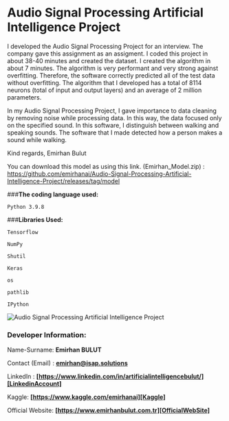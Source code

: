# **Audio Signal Processing Artificial Intelligence Project**

I developed the Audio Signal Processing Project for an interview. The company gave this assignment as an assigment. I coded this project in about 38-40 minutes and created the dataset. I created the algorithm in about 7 minutes. The algorithm is very performant and very strong against overfitting. Therefore, the software correctly predicted all of the test data without overfitting. The algorithm that I developed has a total of 8114 neurons (total of input and output layers) and an average of 2 million parameters.

In my Audio Signal Processing Project, I gave importance to data cleaning by removing noise while processing data. In this way, the data focused only on the specified sound. In this software, I distinguish between walking and speaking sounds. The software that I made detected how a person makes a sound while walking.

Kind regards,
Emirhan Bulut

You can download this model as using this link. (Emirhan_Model.zip) : https://github.com/emirhanai/Audio-Signal-Processing-Artificial-Intelligence-Project/releases/tag/model

###**The coding language used:**

`Python 3.9.8`

###**Libraries Used:**

`Tensorflow`

`NumPy`

`Shutil`

`Keras`

`os`

`pathlib`

`IPython`

<img class="fit-picture"
     src="https://github.com/emirhanai/Audio-Signal-Processing-Artificial-Intelligence-Project/blob/main/Audio%20Signal%20Processing%20Artificial%20Intelligence%20Project%20Cover%20Image.png?raw=true"
     alt="Audio Signal Processing Artificial Intelligence Project">
    

### **Developer Information:**

Name-Surname: **Emirhan BULUT**

Contact (Email) : **emirhan@isap.solutions**

LinkedIn : **[https://www.linkedin.com/in/artificialintelligencebulut/][LinkedinAccount]**

[LinkedinAccount]: https://www.linkedin.com/in/artificialintelligencebulut/

Kaggle: **[https://www.kaggle.com/emirhanai][Kaggle]**

Official Website: **[https://www.emirhanbulut.com.tr][OfficialWebSite]**

[Kaggle]: https://www.kaggle.com/emirhanai

[Kaggle Link]: https://www.kaggle.com/emirhanai


[OfficialWebSite]: https://www.emirhanbulut.com.tr
